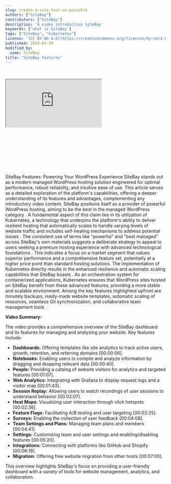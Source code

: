 ```yaml
---
slug: create-a-site-fast-as-possible
authors: ["SiteBay"]
contributors: ["SiteBay"]
description: 'A video introduction SiteBay'
keywords: ['what is SiteBay']
tags: ["SiteBay", "kubernetes"]
license: '[CC BY-ND 4.0](https://creativecommons.org/licenses/by-nd/4.0)'
published: 2024-03-29
modified_by:
  name: SiteBay
title: "SiteBay Features"
---
```


<!-- START_VERBATIM -->
<div class="relative w-full" style="padding-bottom: 56.25%; padding-top: 30px; height: 0; overflow: hidden;">
    <iframe
            class="absolute top-0 left-0 right-0 bottom-0 w-full h-full"
            src="https://www.youtube.com/embed/Mrw5X8FYpwI?modestbranding=1&autoplay=1"
            allow="accelerometer; autoplay; clipboard-write; encrypted-media; gyroscope; picture-in-picture"
            allowfullscreen
    ></iframe>
</div>
<!-- END_VERBATIM -->

SiteBay Features: Powering Your WordPress Experience
SiteBay stands out as a modern managed WordPress hosting solution engineered for optimal performance, robust reliability, and intuitive ease of use. This article serves as a detailed exploration of the platform's capabilities, offering a deeper understanding of its features and advantages, complementing any introductory video content. SiteBay positions itself as a provider of powerful WordPress hosting, aiming to be the best in the managed WordPress category . A fundamental aspect of this claim lies in its utilization of Kubernetes, a technology that underpins the platform's ability to deliver resilient hosting that automatically scales to handle varying levels of website traffic and includes self-healing mechanisms to address potential issues . The consistent use of terms like "powerful" and "best managed" across SiteBay's own materials suggests a deliberate strategy to appeal to users seeking a premium hosting experience with advanced technological foundations . This indicates a focus on a market segment that values superior performance and a comprehensive feature set, potentially at a higher price point than standard hosting solutions. The implementation of Kubernetes directly results in the enhanced resilience and automatic scaling capabilities that SiteBay boasts . As an orchestration system for containerized applications, Kubernetes ensures that WordPress sites hosted on SiteBay benefit from these advanced features, providing a more stable and scalable environment. Among the key features highlighted upfront are minutely backups, ready-made website templates, automatic scaling of resources, seamless Git synchronization, and collaborative team management tools .

**Video Summary:**

The video provides a comprehensive overview of the SiteBay dashboard and its features for managing and analyzing your website. Key features include:

* **Dashboards:** Offering templates like site analytics to track active users, growth, retention, and referring domains [00:00:06].
* **Notebooks:** Enabling users to compile and analyze information by dragging and dropping relevant data [00:00:40].
* **People:** Providing a catalog of website visitors for analytics and targeted features [00:01:07].
* **Web Analytics:** Integrating with Grafana to display request logs and a visitor map [00:01:43].
* **Session Replay:** Allowing users to watch recordings of user sessions to understand behavior [00:02:07].
* **Heat Maps:** Visualizing user interaction through click hotspots [00:02:36].
* **Feature Flags:** Facilitating A/B testing and user targeting [00:03:25].
* **Surveys:** Enabling the collection of user feedback [00:04:08].
* **Team Settings and Plans:** Managing team plans and members [00:04:41].
* **Settings:** Customizing team and user settings and enabling/disabling features [00:05:20].
* **Integrations:** Connecting with platforms like GitHub and Shopify [00:06:19].
* **Migration:** Offering free website migration from other hosts [00:07:00].

This overview highlights SiteBay's focus on providing a user-friendly dashboard with a variety of tools for website management, analytics, and collaboration.